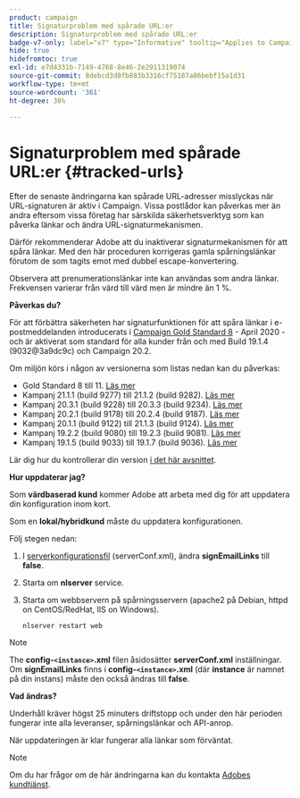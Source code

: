 ```yaml
---
product: campaign
title: Signaturproblem med spårade URL:er
description: Signaturproblem med spårade URL:er
badge-v7-only: label="v7" type="Informative" tooltip="Applies to Campaign Classic v7 only"
hide: true
hidefromtoc: true
exl-id: e7d4331b-7149-4768-8e46-2e2911319074
source-git-commit: 8debcd3d8fb883b3316cf75187a86bebf15a1d31
workflow-type: tm+mt
source-wordcount: '361'
ht-degree: 36%

---
```


# Signaturproblem med spårade URL:er {#tracked-urls}



Efter de senaste ändringarna kan spårade URL-adresser misslyckas när URL-signaturen är aktiv i Campaign. Vissa postlådor kan påverkas mer än andra eftersom vissa företag har särskilda säkerhetsverktyg som kan påverka länkar och ändra URL-signaturmekanismen.

Därför rekommenderar Adobe att du inaktiverar signaturmekanismen för att spåra länkar. Med den här proceduren korrigeras gamla spårningslänkar förutom de som tagits emot med dubbel escape-konvertering.

Observera att prenumerationslänkar inte kan användas som andra länkar. Frekvensen varierar från värd till värd men är mindre än 1 %.

**Påverkas du?**

För att förbättra säkerheten har signaturfunktionen för att spåra länkar i e-postmeddelanden introducerats i [Campaign Gold Standard 8](../../rn/using/gold-standard.md#gs8) - April 2020 - och är aktiverat som standard för alla kunder från och med Build 19.1.4 (9032@3a9dc9c) och Campaign 20.2.

Om miljön körs i någon av versionerna som listas nedan kan du påverkas:

* Gold Standard 8 till 11. [Läs mer](../../rn/using/gold-standard.md#gs-8)
* Kampanj 21.1.1 (build 9277) till 21.1.2 (build 9282). [Läs mer](../../rn/using/latest-release.md)
* Kampanj 20.3.1 (build 9228) till 20.3.3 (build 9234). [Läs mer](../../rn/using/release--2020.md#release-20-3)
* Kampanj 20.2.1 (build 9178) till 20.2.4 (build 9187). [Läs mer](../../rn/using/release--2020.md#release-20-2)
* Kampanj 20.1.1 (build 9122) till 21.1.3 (build 9124). [Läs mer](../../rn/using/release--2020.md#release-20-1)
* Kampanj 19.2.2 (build 9080) till 19.2.3 (build 9081). [Läs mer](../../rn/using/release--2019.md#release-19-2)
* Kampanj 19.1.5 (build 9033) till 19.1.7 (build 9036). [Läs mer](../../rn/using/release--2019.md#release-19-1)


Lär dig hur du kontrollerar din version [i det här avsnittet](../../platform/using/launching-adobe-campaign.md#getting-your-campaign-version).

**Hur uppdaterar jag?**

Som **värdbaserad kund** kommer Adobe att arbeta med dig för att uppdatera din konfiguration inom kort.

Som en **lokal/hybridkund** måste du uppdatera konfigurationen.

Följ stegen nedan:

1. I [serverkonfigurationsfil](../../installation/using/the-server-configuration-file.md) (serverConf.xml), ändra **signEmailLinks** till **false**.
1. Starta om **nlserver** service.
1. Starta om webbservern på spårningsservern (apache2 på Debian, httpd on CentOS/RedHat, IIS on Windows).

   ```
   nlserver restart web
   ```

>[!NOTE]
>
>The **config-`<instance>`.xml** filen åsidosätter **serverConf.xml** inställningar. Om **signEmailLinks** finns i  **config-`<instance>`.xml** (där **instance** är namnet på din instans) måste den också ändras till **false**.

**Vad ändras?**

Underhåll kräver högst 25 minuters driftstopp och under den här perioden fungerar inte alla leveranser, spårningslänkar och API-anrop.

När uppdateringen är klar fungerar alla länkar som förväntat.

>[!NOTE]
>
>Om du har frågor om de här ändringarna kan du kontakta [Adobes kundtjänst](https://helpx.adobe.com/sv/enterprise/admin-guide.html/enterprise/using/support-for-experience-cloud.ug.html).
